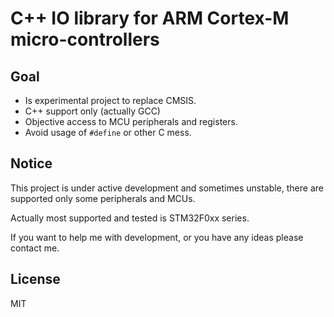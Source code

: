 # C++ IO library for ARM Cortex-M micro-controllers

## Goal

- Is experimental project to replace CMSIS.
- C++ support only (actually GCC)
- Objective access to MCU peripherals and registers.
- Avoid usage of `#define` or other C mess.

## Notice

This project is under active development and sometimes unstable, there are supported only some peripherals and MCUs.

Actually most supported and tested is STM32F0xx series.

If you want to help me with development, or you have any ideas please contact me.

## License

MIT
